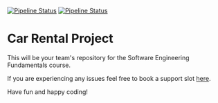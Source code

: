 [![Pipeline Status](https://gitlab.inf.ethz.ch/PRV-LECTURERS/courses/se_cas_ais/2024_teams/team_demo/badges/main/pipeline.svg?key_text=Unit+Tests)](https://gitlab.inf.ethz.ch/PRV-LECTURERS/courses/se_cas_ais/2024_teams/team_demo/pipelines)
[![Pipeline Status](https://gitlab.inf.ethz.ch/PRV-LECTURERS/courses/se_cas_ais/2024_teams/team_demo/badges/main/coverage.svg?key_text=Coverage)](https://gitlab.inf.ethz.ch/PRV-LECTURERS/courses/se_cas_ais/2024_teams/team_demo/pipelines)


# Car Rental Project


This will be your team's repository for the Software Engineering Fundamentals course.

If you are experiencing any issues feel free to book a support slot [here](https://moodle-app2.let.ethz.ch/mod/scheduler/view.php?id=1034105).

Have fun and happy coding!
